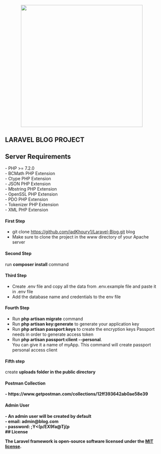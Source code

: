 <p align="center"><img src="https://res.cloudinary.com/dtfbvvkyp/image/upload/v1566331377/laravel-logolockup-cmyk-red.svg" width="400"></p>

## LARAVEL BLOG PROJECT

<h2>Server Requirements</h2>
 - PHP >= 7.2.0 <br />
 - BCMath PHP Extension <br />
 - Ctype PHP Extension <br />
 - JSON PHP Extension <br />
 - Mbstring PHP Extension <br />
 - OpenSSL PHP Extension <br />
 - PDO PHP Extension <br />
 - Tokenizer PHP Extension <br />
 - XML PHP Extension <br />

<h4>First Step</h4>

 - git clone https://github.com/jadKhoury1/Laravel-Blog.git blog
 - Make sure to clone the project in the www directory of your Apache server
 
 <h4>Second Step</h4>
 
 run <strong>composer install</strong> command
 
 <h4>Third Step</h4>
 
  - Create .env file and copy all the data from .env.example file and paste it in .env file
  - Add the database name and credentials to the env file
  
  <h4>Fourth Step</h4>
  
  - Run <strong>php artisan migrate</strong> command
  - Run <strong>php artisan key:generate</strong> to generate your application key
  - Run <strong>php artisan passport:keys</strong> to create the encryption keys Passport needs in order to generate access token
  - Run <strong>php artisan passport:client --personal</strong>. <br />
  You can give it a name of myApp. This command will create passport personal access client
  
  <h4>Fifth step</h4>
  
  create <strong>uploads</srtong> folder in the public directory
  
  <h4>Postman Collection</h4>
    - https://www.getpostman.com/collections/12ff393642ab0ae58e39
    
  <h4>Admin User</h4>
   - An admin user will be created by default <br />
   - email: admin@blog.com <br />
   - password: ;Y<(p/EX9fa@Tj(p <br />
## License

The Laravel framework is open-source software licensed under the [MIT license](https://opensource.org/licenses/MIT).
